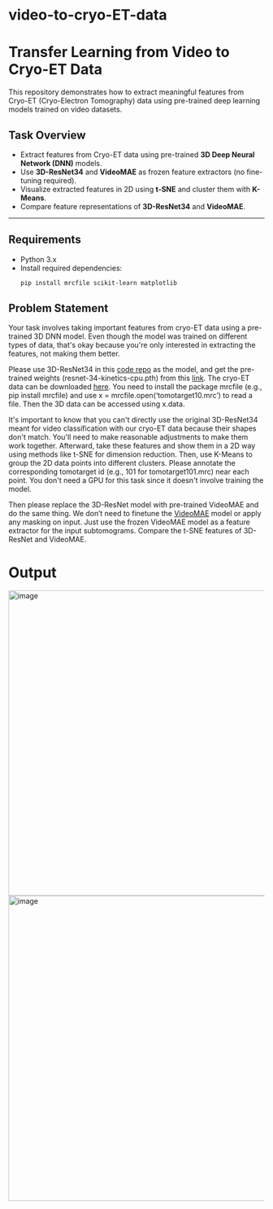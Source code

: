 # video-to-cryo-ET-data


# Transfer Learning from Video to Cryo-ET Data

This repository demonstrates how to extract meaningful features from Cryo-ET (Cryo-Electron Tomography) data using pre-trained deep learning models trained on video datasets.

## Task Overview
- Extract features from Cryo-ET data using pre-trained **3D Deep Neural Network (DNN)** models.
- Use **3D-ResNet34** and **VideoMAE** as frozen feature extractors (no fine-tuning required).
- Visualize extracted features in 2D using **t-SNE** and cluster them with **K-Means**.
- Compare feature representations of **3D-ResNet34** and **VideoMAE**.

---

## Requirements
- Python 3.x
- Install required dependencies:
  ```bash
  pip install mrcfile scikit-learn matplotlib

## Problem Statement

Your task involves taking important features from cryo-ET data using a pre-trained 3D DNN model. Even though the model was trained on different types of data, that's okay because you're only interested in extracting the features, not making them better.

Please use 3D-ResNet34 in this [code repo](https://github.com/kenshohara/video-classification-3d-cnn-pytorch/tree/master) as the model, and get the pre-trained weights (resnet-34-kinetics-cpu.pth) from this [link](https://drive.google.com/drive/folders/1zvl89AgFAApbH0At-gMuZSeQB_LpNP-M). The cryo-ET data can be downloaded [here](https://drive.google.com/file/d/1UFOmHnLXnYo6JH3wlwqcfFcvmuoaIoR0/view?usp=sharing). You need to install the package mrcfile (e.g., pip install mrcfile) and use x = mrcfile.open(‘tomotarget10.mrc’) to read a file. Then the 3D data can be accessed using x.data. 

It's important to know that you can't directly use the original 3D-ResNet34 meant for video classification with our cryo-ET data because their shapes don't match. You'll need to make reasonable adjustments to make them work together. Afterward, take these features and show them in a 2D way using methods like t-SNE for dimension reduction. Then, use K-Means to group the 2D data points into different clusters. Please annotate the corresponding tomotarget id (e.g., 101 for tomotarget101.mrc) near each point. You don't need a GPU for this task since it doesn't involve training the model.

Then please replace the 3D-ResNet model with pre-trained VideoMAE and do the same thing. We don’t need to finetune the [VideoMAE](https://github.com/MCG-NJU/VideoMAE) model or apply any masking on input. Just use the frozen VideoMAE model as a feature extractor for the input subtomograms. Compare the t-SNE features of 3D-ResNet and VideoMAE. 



# Output 

<img width="720" height="600" alt="image" src="https://github.com/user-attachments/assets/9bc3371e-ca76-4e3a-bb2b-43a661209840" />


<img width="720" height="600" alt="image" src="https://github.com/user-attachments/assets/942267f4-2bb6-4e45-90c4-1a2ae5584331" />


